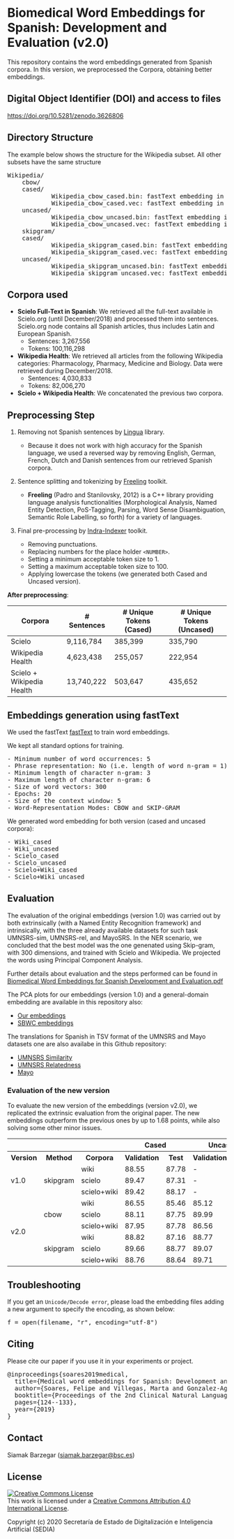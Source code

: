 # Biomedical Word Embeddings for Spanish: Development and Evaluation (v2.0)

This repository contains the word embeddings generated from Spanish corpora. In this version, we preprocessed the Corpora, obtaining better embeddings. 

## Digital Object Identifier (DOI) and access to files

https://doi.org/10.5281/zenodo.3626806

## Directory Structure

The example below shows the structure for the Wikipedia subset. All other subsets have the same structure

<pre>
Wikipedia/
    cbow/
	cased/
    		Wikipedia_cbow_cased.bin: fastText embedding in binary file.
        	Wikipedia_cbow_cased.vec: fastText embedding in text file.
	uncased/
    		Wikipedia_cbow_uncased.bin: fastText embedding in binary file.
        	Wikipedia_cbow_uncased.vec: fastText embedding in text file.
    skipgram/
	cased/
    		Wikipedia_skipgram_cased.bin: fastText embedding in binary file.
        	Wikipedia_skipgram_cased.vec: fastText embedding in text file.
	uncased/
    		Wikipedia_skipgram_uncased.bin: fastText embedding in binary file.
        	Wikipedia_skipgram_uncased.vec: fastText embedding in text file.	
</pre>


## Corpora used

* **Scielo Full-Text in Spanish**: We retrieved all the full-text available in Scielo.org (until December/2018) and processed them into sentences. Scielo.org node contains all Spanish articles, thus includes Latin and European Spanish.
  * Sentences: 3,267,556
  * Tokens: 100,116,298
* **Wikipedia Health**: We retrieved all articles from the following Wikipedia categories: Pharmacology, Pharmacy, Medicine and Biology. Data were retrieved during December/2018.
  * Sentences: 4,030,833
  * Tokens: 82,006,270
* **Scielo + Wikipedia Health**: We concatenated the previous two corpora.


## Preprocessing Step

1) Removing not Spanish sentences by [Lingua](https://github.com/pemistahl/lingua) library.
	- Because it does not work with high accuracy for the Spanish language, we used a reversed way by removing English, German, French, Dutch and Danish sentences from our retrieved Spanish corpora.

2) Sentence splitting and tokenizing by [Freeling](http://nlp.lsi.upc.edu/freeling/) toolkit.
   - **Freeling** (Padro and Stanilovsky, 2012) is a C++ library providing language analysis functionalities  (Morphological Analysis, Named Entity Detection, PoS-Tagging, Parsing, Word Sense Disambiguation, Semantic Role Labelling, so forth) for a variety of languages.

3) Final pre-processing by [Indra-Indexer](https://github.com/Lambda-3/Indraindexer) toolkit. 
   - Removing punctuations.
   - Replacing numbers for the place holder `<NUMBER>`.
   - Setting a minimum acceptable token size to 1.
   - Setting a maximum acceptable token size to 100.
   - Applying lowercase the tokens (we generated both Cased and Uncased version).


**After preprocessing**:

|Corpora|# Sentences|# Unique Tokens (Cased)|# Unique Tokens (Uncased)|
|--------|-----|------|------|
|Scielo|9,116,784|385,399|335,790|
|Wikipedia Health|4,623,438|255,057|222,954|
|Scielo + Wikipedia Health|13,740,222|503,647|435,652|


## Embeddings generation using fastText

We used the fastText [fastText](https://fasttext.cc/) to train word embeddings.

We kept all standard options for training.

<pre>
- Minimum number of word occurrences: 5
- Phrase representation: No (i.e. length of word n-gram = 1)
- Minimum length of character n-gram: 3
- Maximum length of character n-gram: 6
- Size of word vectors: 300
- Epochs: 20
- Size of the context window: 5
- Word-Representation Modes: CBOW and SKIP-GRAM
</pre>

We generated word embedding for both version (cased and uncased corpora):
<pre>
- Wiki_cased
- Wiki_uncased
- Scielo_cased
- Scielo_uncased
- Scielo+Wiki_cased
- Scielo+Wiki_uncased
</pre>

## Evaluation

The evaluation of the original embeddings (version 1.0) was carried out by both extrinsically (with a Named Entity Recognition framework) and intrinsically, with the three already available datasets for such task UMNSRS-sim, UMNSRS-rel, and MayoSRS. In the NER scenario, we concluded that the best model was the one genenated using Skip-gram, with 300 dimensions, and trained with Scielo and Wikipedia. We projected the words using Principal Component Analysis.

Further details about evaluation and the steps performed can be found in [Biomedical Word Embeddings for Spanish Development and Evaluation.pdf](https://www.aclweb.org/anthology/W19-1916.pdf)

The PCA plots for our embeddings (version 1.0) and a general-domain embedding are available in this repository also:

* [Our embeddings](our_embeddings.pdf)
* [SBWC embeddings](sbwc_embeddings.pdf)

The translations for Spanish in TSV format of the UMNSRS and Mayo datasets one are also availabe in this Github repository:

* [UMNSRS Similarity](UMNSRS_Similarity_Filtered.tsv)
* [UMNSRS Relatedness](UMNSRS_Relatedness_Filtered.tsv)
* [Mayo](Mayo_Filtered.tsv)


### Evaluation of the new version

To evaluate the new version of the embeddings (version v2.0), we replicated the extrinsic evaluation from the original paper. The new embeddings outperform the previous ones by up to 1.68 points, while also solving some other minor issues.

<!-- Results in plain text -->
<!-- 
|         |          |             |        Cased       |  Uncased   |       |
|---------|----------|-------------|--------------------|--------------------|
| Version | Method   | Corpora     | Validation | Test  | Validation | Test  |
| 1.0     | skipgram | wiki        | 88.55      | 87.78 | -          | -     |
|         |          | scielo      | 89.47      | 87.31 | -          | -     |
|         |          | scielo+wiki | 89.42      | 88.17 | -          | -     |
| 2.0     | cbow     | wiki        | 86.55      | 85.46 | 85.12      | 85.74 |
|         |          | scielo      | 88.11      | 87.75 | 89.99      | 87.24 |
|         |          | scielo+wiki | 87.95      | 87.78 | 86.56      | 88.10 |
|         | skipgram | wiki        | 88.82      | 87.16 | 88.77      | 87.21 |
|         |          | scielo      | 89.66      | 88.77 | 89.07      | 89.17 |
|         |          | scielo+wiki | 88.76      | 88.64 | 89.71      | 89.74 |
 -->


<!-- Results in HTML -->
<table class="tg">
  <tr>
    <th class="tg-0pky" colspan="3"></th>
    <th class="tg-7btt" colspan="2">Cased</th>
    <th class="tg-7btt" colspan="2">Uncased</th>
  </tr>
  <tr>
    <th class="tg-fymr">Version</th>
    <th class="tg-fymr">Method</th>
    <th class="tg-fymr">Corpora</th>
    <th class="tg-fymr">Validation</th>
    <th class="tg-fymr">Test</th>
    <th class="tg-fymr">Validation</th>
    <th class="tg-fymr">Test</th>
  </tr>
  <tr>
    <td class="tg-0pky" rowspan="3">v1.0</td>
    <td class="tg-0pky" rowspan="3">skipgram</td>
    <td class="tg-0pky">wiki</td>
    <td class="tg-0pky">88.55</td>
    <td class="tg-0pky">87.78</td>
    <td class="tg-0pky">-</td>
    <td class="tg-0pky">-</td>
  </tr>
  <tr>
    <td class="tg-0pky">scielo</td>
    <td class="tg-0pky">89.47</td>
    <td class="tg-0pky">87.31</td>
    <td class="tg-0pky">-</td>
    <td class="tg-0pky">-</td>
  </tr>
  <tr>
    <td class="tg-0pky">scielo+wiki</td>
    <td class="tg-0pky">89.42</td>
    <td class="tg-0pky">88.17</td>
    <td class="tg-0pky">-</td>
    <td class="tg-0pky">-</td>
  </tr>
  <tr>
    <td class="tg-0pky" rowspan="6">v2.0</td>
    <td class="tg-0pky" rowspan="3">cbow</td>
    <td class="tg-0pky">wiki</td>
    <td class="tg-0pky">86.55</td>
    <td class="tg-0pky">85.46</td>
    <td class="tg-0pky">85.12</td>
    <td class="tg-0pky">85.74</td>
  </tr>
  <tr>
    <td class="tg-0pky">scielo</td>
    <td class="tg-0pky">88.11</td>
    <td class="tg-0pky">87.75</td>
    <td class="tg-0pky">89.99</td>
    <td class="tg-0pky">87.24</td>
  </tr>
  <tr>
    <td class="tg-0pky">scielo+wiki</td>
    <td class="tg-0pky">87.95</td>
    <td class="tg-0pky">87.78</td>
    <td class="tg-0pky">86.56</td>
    <td class="tg-0pky">88.10</td>
  </tr>
  <tr>
    <td class="tg-0pky" rowspan="3">skipgram</td>
    <td class="tg-0pky">wiki</td>
    <td class="tg-0pky">88.82</td>
    <td class="tg-0pky">87.16</td>
    <td class="tg-0pky">88.77</td>
    <td class="tg-0pky">87.21</td>
  </tr>
  <tr>
    <td class="tg-0pky">scielo</td>
    <td class="tg-0pky">89.66</td>
    <td class="tg-0pky">88.77</td>
    <td class="tg-0pky">89.07</td>
    <td class="tg-0pky">89.17</td>
  </tr>
  <tr>
    <td class="tg-0pky">scielo+wiki</td>
    <td class="tg-0pky">88.76</td>
    <td class="tg-0pky">88.64</td>
    <td class="tg-0pky">89.71</td>
    <td class="tg-fymr"><b>89.74</b></td>
  </tr>
</table>


## Troubleshooting

If you get an ``Unicode/Decode error``, please load the embedding files adding a new argument to specify the encoding, as shown below:

<pre>
f = open(filename, "r", encoding="utf-8")
</pre> 


## Citing 
Please cite our paper if you use it in your experiments or project.

<pre>
@inproceedings{soares2019medical,
  title={Medical word embeddings for Spanish: Development and evaluation},
  author={Soares, Felipe and Villegas, Marta and Gonzalez-Agirre, Aitor and Krallinger, Martin and Armengol-Estap{\'e}, Jordi},
  booktitle={Proceedings of the 2nd Clinical Natural Language Processing Workshop},
  pages={124--133},
  year={2019}
}
</pre>


## Contact

Siamak Barzegar (siamak.barzegar@bsc.es)


## License

<a rel="license" href="http://creativecommons.org/licenses/by/4.0/"><img alt="Creative Commons License" style="border-width:0" src="https://i.creativecommons.org/l/by/4.0/88x31.png" /></a><br />This work is licensed under a <a rel="license" href="http://creativecommons.org/licenses/by/4.0/">Creative Commons Attribution 4.0 International License</a>.

Copyright (c) 2020 Secretaría de Estado de Digitalización e Inteligencia Artificial (SEDIA)
